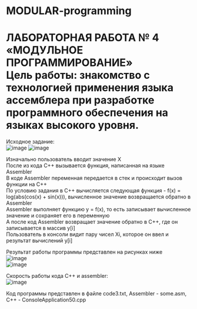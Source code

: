 # MODULAR-programming

<h1>ЛАБОРАТОРНАЯ РАБОТА № 4 «МОДУЛЬНОЕ ПРОГРАММИРОВАНИЕ» <br>
Цель работы: знакомство с технологией применения языка ассемблера при разработке программного обеспечения на языках высокого уровня. </h1>

Исходное задание: <br>
![image](https://user-images.githubusercontent.com/126500303/231411593-06964776-19d5-4115-9aed-040987a82270.png)
![image](https://user-images.githubusercontent.com/126500303/231411209-802b7723-943b-4268-90c9-14a30333f6d2.png) <br>

Изначально пользователь вводит значение Х <br>
После из кода С++ вызывается функция, написанная на языке Assembler <br>
В коде Assembler переменная передается в стек и происходит вызов функции на С++ <br>
По условию задания в С++ вычисляется следующая функция - f(x) = log(abs(cos(x) + sin(x))), вычисленное значение возвращается обратно в Assembler <br>
Assembler выполняет функцию y = f(x), то есть записывает вычисленное значение и сохраняет его в переменную <br>
А после код Assembler возвращает значение обратно в С++, где он записывается в массив y[i] <br>
Пользователь в консоли видит пару чисел Xi, которое он ввел и результат вычислений y[i] <br>


Результат работы программы представлен на рисунках ниже <br>
![image](https://user-images.githubusercontent.com/126500303/231412597-fa2e5bb2-784a-4f04-8a02-a7269beae8d2.png) <br>
![image](https://user-images.githubusercontent.com/126500303/231418424-1f2bdac6-f017-4423-88f3-73062c4195f4.png)<br>

Скорость работы кода С++ и assembler: <br>
![image](https://github.com/DerbiLow/MODULAR-programming/assets/126500303/99df0c03-4029-4b57-9e15-9c380861f5b4) <br>

Код программы представлен в файле code3.txt, Assembler - some.asm, C++ - ConsoleApplication50.cpp


